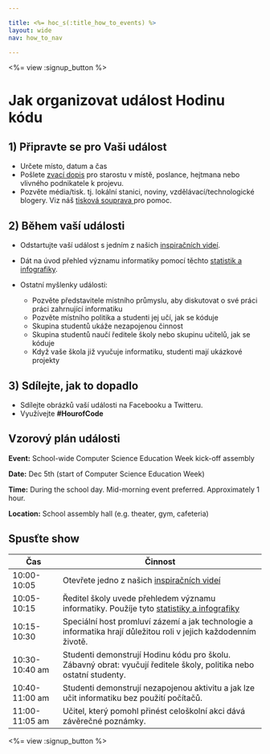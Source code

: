 ```yaml
---

title: <%= hoc_s(:title_how_to_events) %>
layout: wide
nav: how_to_nav

---
```


<%= view :signup_button %>

# Jak organizovat událost Hodinu kódu

## 1) Připravte se pro Vaši událost

  * Určete místo, datum a čas
  * Pošlete [zvací dopis](https://docs.google.com/a/code.org/document/d/1eP41sKW7y0qq_JvkRIgZK8dWYICaGRZ4CCDETXa78wY/edit) pro starostu v místě, poslance, hejtmana nebo vlivného podnikatele k projevu.
  * Pozvěte média/tisk. tj. lokální stanici, noviny, vzdělávací/technologické blogery. Viz náš [tisková souprava ](<%= resolve_url('/promote/press-kit') %>) pro pomoc.

## 2) Během vaší události

  * Odstartujte vaší událost s jedním z našich [inspiračních videí](<%= resolve_url('/promote/resources#videos') %>).
  * Dát na úvod přehled významu informatiky pomocí těchto [statistik a infografiky](<%= resolve_url('/promote/stats') %>).   
      
    
  * Ostatní myšlenky události: 
      * Pozvěte představitele místního průmyslu, aby diskutovat o své práci práci zahrnující informatiku
      * Pozvěte místního politika a studenti jej učí, jak se kóduje
      * Skupina studentů ukáže nezapojenou činnost
      * Skupina studentů naučí ředitele školy nebo skupinu učitelů, jak se kóduje
      * Když vaše škola již vyučuje informatiku, studenti mají ukázkové projekty

## 3) Sdílejte, jak to dopadlo

  * Sdílejte obrázků vaší události na Facebooku a Twitteru. 
  * Využívejte **#HourofCode**

## Vzorový plán události

**Event:** School-wide Computer Science Education Week kick-off assembly

**Date:** Dec 5th (start of Computer Science Education Week)

**Time:** During the school day. Mid-morning event preferred. Approximately 1 hour.

**Location:** School assembly hall (e.g. theater, gym, cafeteria)   
  


## Spusťte show

| Čas            | Činnost                                                                                                                        |
| -------------- | ------------------------------------------------------------------------------------------------------------------------------ |
| 10:00-10:05    | Otevřete jedno z našich [inspiračních videí](<%= resolve_url('/promote/resources#videos') %>)                                    |
| 10:05-10:15    | Ředitel školy uvede přehledem významu informatiky. Použíje tyto [statistiky a infografiky](<%= resolve_url('/promote/stats') %>) |
| 10:15-10:30    | Speciální host promluví zázemí a jak technologie a informatika hrají důležitou roli v jejich každodenním životě.               |
| 10:30-10:40 am | Studenti demonstrují Hodinu kódu pro školu. Zábavný obrat: vyučují ředitele školy, politika nebo ostatní studenty.             |
| 10:40-11:00 am | Studenti demonstrují nezapojenou aktivitu a jak lze učit informatiku bez použití počítačů.                                     |
| 11:00-11:05 am | Učitel, který pomohl přinést celoškolní akci dává závěrečné poznámky.                                                          |

<%= view :signup_button %>